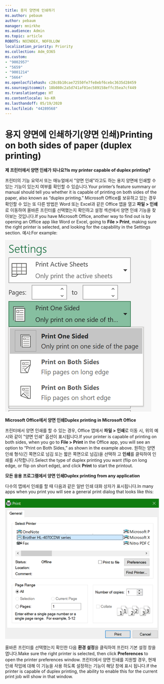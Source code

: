 ```yaml
---
title: 용지 양면에 인쇄하기
ms.author: pebaum
author: pebaum
manager: mnirkhe
ms.audience: Admin
ms.topic: article
ROBOTS: NOINDEX, NOFOLLOW
localization_priority: Priority
ms.collection: Adm_O365
ms.custom:
- "9002957"
- "5659"
- "9001214"
- "5664"
ms.openlocfilehash: c28c8b10cae72550fe7fe8ebf6cebc3635d28459
ms.sourcegitcommit: 18b080c2a5d741af01ec589158effc35ea7cf449
ms.translationtype: HT
ms.contentlocale: ko-KR
ms.lasthandoff: 05/19/2020
ms.locfileid: "44289568"
---
```

# <a name="printing-on-both-sides-of-paper-duplex-printing"></a><span data-ttu-id="a8214-102">용지 양면에 인쇄하기(양면 인쇄)</span><span class="sxs-lookup"><span data-stu-id="a8214-102">Printing on both sides of paper (duplex printing)</span></span>

<span data-ttu-id="a8214-103">**제 프린터에서 양면 인쇄가 되나요?**</span><span class="sxs-lookup"><span data-stu-id="a8214-103">**Is my printer capable of duplex printing?**</span></span>

<span data-ttu-id="a8214-104">프린터의 기능 요약서 또는 매뉴얼에서 "양면 인쇄"라고도 하는 용지 양면에 인쇄할 수 있는 기능이 있는지 여부를 확인할 수 있습니다.</span><span class="sxs-lookup"><span data-stu-id="a8214-104">Your printer’s feature summary or manual should tell you whether it is capable of printing on both sides of the paper, also known as “duplex printing.”</span></span> <span data-ttu-id="a8214-105">Microsoft Office를 보유하고 있는 경우 확인할 수 있는 또 다른 방법은 Word 또는 Excel과 같은 Office 앱을 열고 **파일 > 인쇄**로 이동하여 올바른 프린터를 선택했는지 확인하고 설정 섹션에서 양면 인쇄 기능을 찾아보는 것입니다.</span><span class="sxs-lookup"><span data-stu-id="a8214-105">If you have Microsoft Office, another way to find out is by opening an Office app like Word or Excel, going to **File > Print**, making sure the right printer is selected, and looking for the capability in the Settings section.</span></span> <span data-ttu-id="a8214-106">예시:</span><span class="sxs-lookup"><span data-stu-id="a8214-106">For example:</span></span> 

![프린터 설정](media/print-settings.png)

<span data-ttu-id="a8214-108">**Microsoft Office에서 양면 인쇄**</span><span class="sxs-lookup"><span data-stu-id="a8214-108">**Duplex printing in Microsoft Office**</span></span>

<span data-ttu-id="a8214-109">프린터에서 양면 인쇄를 할 수 있는 경우, Office 앱에서 **파일 > 인쇄**로 이동 시, 위의 예시와 같이 "양면 인쇄" 옵션이 표시됩니다.</span><span class="sxs-lookup"><span data-stu-id="a8214-109">If your printer is capable of printing on both sides, when you go to **File > Print** in the Office app, you will see an option to “Print on Both Sides,” as shown in the example above.</span></span>  <span data-ttu-id="a8214-110">원하는 양면 인쇄 형식(긴 쪽면으로 넘김 또는 짧은 쪽면으로 넘김)을 선택하 고 **인쇄**를 클릭하여 인쇄를 시작합니다.</span><span class="sxs-lookup"><span data-stu-id="a8214-110">Select the type of duplex printing you want (flip on long edge, or flip on short edge), and click **Print** to start the printout.</span></span>

<span data-ttu-id="a8214-111">**모든 응용 프로그램에서 양면 인쇄**</span><span class="sxs-lookup"><span data-stu-id="a8214-111">**Duplex printing from any application**</span></span>

<span data-ttu-id="a8214-112">다수의 앱에서 인쇄를 할 때 다음과 같은 일반 인쇄 대화 상자가 표시됩니다.</span><span class="sxs-lookup"><span data-stu-id="a8214-112">In many apps when you print you will see a general print dialog that looks like this:</span></span> 

![인쇄 대화 상자](media/print-dialog.png)

<span data-ttu-id="a8214-114">올바른 프린터를 선택했는지 확인한 다음 **환경 설정**을 클릭하여 프린터 기본 설정 창을 엽니다.</span><span class="sxs-lookup"><span data-stu-id="a8214-114">Make sure the right printer is selected, then click **Preferences** to open the printer preferences window.</span></span> <span data-ttu-id="a8214-115">프린터에서 양면 인쇄를 지원할 경우, 현재 인쇄 작업에 대해 이 기능을 사용 하도록 설정하는 기능이 해당 창에 표시 됩니다.</span><span class="sxs-lookup"><span data-stu-id="a8214-115">If the printer is capable of duplex printing, the ability to enable this for the current print job will show in that window.</span></span>
